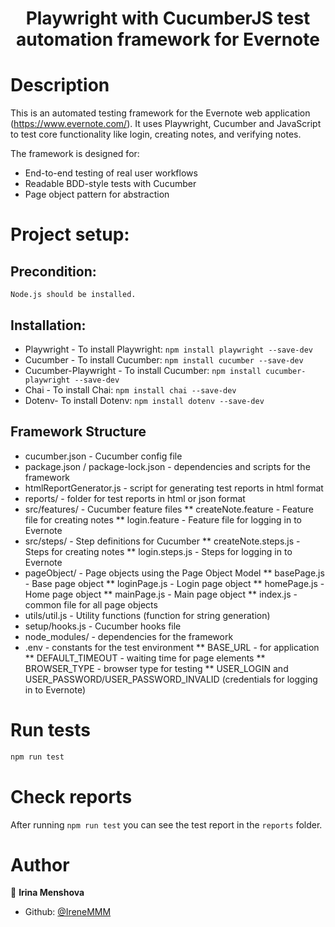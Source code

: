 <h1 align="center">
Playwright with CucumberJS test automation framework  for Evernote</h1>

# Description 

This is an automated testing framework for the Evernote web application (https://www.evernote.com/). 
It uses Playwright, Cucumber and JavaScript to test core functionality like login, creating notes, and verifying notes.

The framework is designed for:

  - End-to-end testing of real user workflows
  - Readable BDD-style tests with Cucumber
  - Page object pattern for abstraction

# Project setup:

  ## Precondition: 

    Node.js should be installed.

  ## Installation:

  * Playwright - To install Playwright: `npm install playwright --save-dev`
  * Cucumber - To install Cucumber: `npm install cucumber --save-dev`
  * Cucumber-Playwright - To install Cucumber: `npm install cucumber-playwright --save-dev`
  * Chai - To install Chai: `npm install chai --save-dev`
  * Dotenv- To install Dotenv: `npm install dotenv --save-dev`


## Framework Structure

  * cucumber.json - Cucumber config file
  * package.json / package-lock.json - dependencies and scripts for the framework
  * htmlReportGenerator.js - script for generating test reports in html format
  * reports/ - folder for test reports in html or json format
  * src/features/ - Cucumber feature files
      ** createNote.feature - Feature file for creating notes
      ** login.feature - Feature file for logging in to Evernote
  * src/steps/ - Step definitions for Cucumber
      ** createNote.steps.js - Steps for creating notes
      ** login.steps.js - Steps for logging in to Evernote
  * pageObject/ - Page objects using the Page Object Model
      ** basePage.js - Base page object
      ** loginPage.js - Login page object
      ** homePage.js - Home page object
      ** mainPage.js - Main page object
      ** index.js - common file for all page objects
  * utils/util.js - Utility functions (function for string generation)
  * setup/hooks.js - Cucumber hooks file
  * node_modules/ - dependencies for the framework
  * .env - constants for the test environment
      ** BASE_URL - for application 
      ** DEFAULT_TIMEOUT - waiting time for page elements
      ** BROWSER_TYPE - browser type for testing
      ** USER_LOGIN and USER_PASSWORD/USER_PASSWORD_INVALID (credentials for logging in to Evernote)


# Run tests

```sh
npm run test
```

# Check reports

After running ```npm run test``` you can see the test report in the `reports` folder.


# Author

👤 **Irina Menshova**

* Github: [@IreneMMM](https://github.com/IreneMMM)
